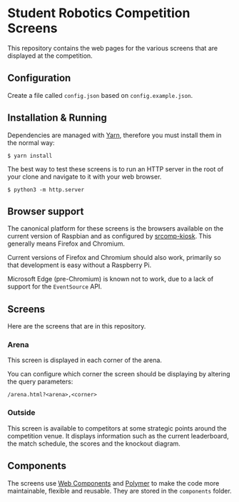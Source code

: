 # Student Robotics Competition Screens

This repository contains the web pages for the various screens that are
displayed at the competition.

## Configuration

Create a file called `config.json` based on `config.example.json`.

## Installation & Running

Dependencies are managed with [Yarn](https://yarnpkg.com/getting-started/install),
therefore you must install them in the normal way:

    $ yarn install

The best way to test these screens is to run an HTTP server in the root of your
clone and navigate to it with your web browser.

    $ python3 -m http.server

## Browser support

The canonical platform for these screens is the browsers available on
the current version of Raspbian and as configured by [srcomp-kiosk][srcomp-kiosk].
This generally means Firefox and Chromium.

Current versions of Firefox and Chromium should also work, primarily so
that development is easy without a Raspberry Pi.

Microsoft Edge (pre-Chromium) is known not to work, due to a lack of support
for the `EventSource` API.

[srcomp-kiosk]: https://github.com/PeterJCLaw/srcomp-kiosk

## Screens

Here are the screens that are in this repository.

### Arena

This screen is displayed in each corner of the arena.

You can configure which corner the screen should be displaying by altering the
query parameters:

    /arena.html?<arena>,<corner>

### Outside

This screen is available to competitors at some strategic points around the
competition venue. It displays information such as the current leaderboard, the
match schedule, the scores and the knockout diagram.

## Components

The screens use [Web Components](http://webcomponents.org/) and
[Polymer](https://www.polymer-project.org/) to make the code more maintainable,
flexible and reusable. They are stored in the `components` folder.
